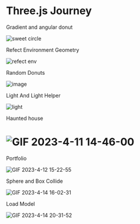 # Three.js Journey

Gradient and angular donut

![sweet circle](https://user-images.githubusercontent.com/95857565/230353462-a586b5c2-17fd-4fff-8d8f-c451f977dbe5.gif)

Refect Environment Geometry

![refect env](https://user-images.githubusercontent.com/95857565/230353097-50a16dc9-b986-46d5-a614-b094e0690442.gif)

Random Donuts

![image](https://user-images.githubusercontent.com/95857565/230353040-59da45fd-a843-4a76-934f-8309a9eb66a5.png)

Light And Light Helper

![light](https://user-images.githubusercontent.com/95857565/230352818-c8a6d408-fa00-49ed-b1f5-7d0affc070bf.gif)


Haunted house

![GIF 2023-4-11 14-46-00](https://user-images.githubusercontent.com/95857565/231079391-f3d542c7-6ee5-42a6-8acb-3e2133124325.gif)
=======



Portfolio


![GIF 2023-4-12 15-22-55](https://user-images.githubusercontent.com/95857565/232049353-351cedf8-8564-478a-93be-2931e1c48351.gif)



 Sphere and Box Collide 
 
 ![GIF 2023-4-14 16-02-31](https://user-images.githubusercontent.com/95857565/232049398-ad039ed2-84fc-4403-9134-6a9d1f5d778f.gif)


Load Model

![GIF 2023-4-14 20-31-52](https://user-images.githubusercontent.com/95857565/232049530-c1106d0e-a2b1-491a-9ad5-2e34c5d60f40.gif)
